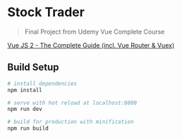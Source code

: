# Stock Trader

> Final Project from Udemy Vue Complete Course

[Vue JS 2 - The Complete Guide (incl. Vue Router & Vuex)](https://www.udemy.com/vuejs-2-the-complete-guide/)

## Build Setup

``` bash
# install dependencies
npm install

# serve with hot reload at localhost:8080
npm run dev

# build for production with minification
npm run build
```

